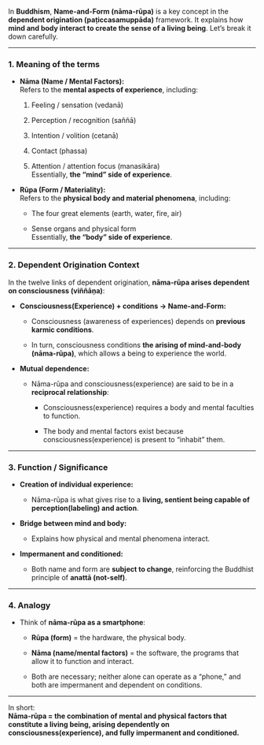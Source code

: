 <script async src="https://pagead2.googlesyndication.com/pagead/js/adsbygoogle.js?client=ca-pub-7908394731090096"
     crossorigin="anonymous"></script>

In **Buddhism**, **Name-and-Form (nāma-rūpa)** is a key concept in the **dependent origination (paṭiccasamuppāda)** framework. It explains how **mind and body interact 
to create the sense of a living being**. Let’s break it down carefully.

---

### **1. Meaning of the terms**

- **Nāma (Name / Mental Factors):**  
    Refers to the **mental aspects of experience**, including:
    
    1. Feeling / sensation (vedanā)
        
    2. Perception / recognition (saññā)
        
    3. Intention / volition (cetanā)
        
    4. Contact (phassa)
        
    5. Attention / attention focus (manasikāra)  
        Essentially, **the “mind” side of experience**.
        
- **Rūpa (Form / Materiality):**  
    Refers to the **physical body and material phenomena**, including:
    
    - The four great elements (earth, water, fire, air)
        
    - Sense organs and physical form  
        Essentially, **the “body” side of experience**.
        

---

### **2. Dependent Origination Context**

In the twelve links of dependent origination, **nāma-rūpa arises dependent on consciousness (viññāṇa)**:

- **Consciousness(Experience) + conditions → Name-and-Form:**
    
    - Consciousness (awareness of experiences) depends on **previous karmic conditions**.
        
    - In turn, consciousness conditions **the arising of mind-and-body (nāma-rūpa)**, which allows a being to experience the world.
        
- **Mutual dependence:**
    
    - Nāma-rūpa and consciousness(experience) are said to be in a **reciprocal relationship**:
        
        - Consciousness(experience) requires a body and mental faculties to function.
            
        - The body and mental factors exist because consciousness(experience) is present to “inhabit” them.
            

---

### **3. Function / Significance**

- **Creation of individual experience:**
    
    - Nāma-rūpa is what gives rise to a **living, sentient being capable of perception(labeling) and action**.
        
- **Bridge between mind and body:**
    
    - Explains how physical and mental phenomena interact.
        
- **Impermanent and conditioned:**
    
    - Both name and form are **subject to change**, reinforcing the Buddhist principle of **anattā (not-self)**.
        

---

### **4. Analogy**

- Think of **nāma-rūpa as a smartphone**:
    
    - **Rūpa (form)** = the hardware, the physical body.
        
    - **Nāma (name/mental factors)** = the software, the programs that allow it to function and interact.
        
    - Both are necessary; neither alone can operate as a “phone,” and both are impermanent and dependent on conditions.
        

---

In short:  
**Nāma-rūpa = the combination of mental and physical factors that constitute a living being, arising dependently on consciousness(experience), and fully impermanent and conditioned.**
